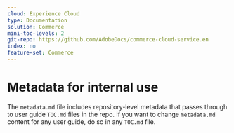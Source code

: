 ```yaml
---
cloud: Experience Cloud
type: Documentation
solution: Commerce
mini-toc-levels: 2
git-repo: https://github.com/AdobeDocs/commerce-cloud-service.en
index: no
feature-set: Commerce
---
```


# Metadata for internal use

The `metadata.md` file includes repository-level metadata that passes through to user guide `TOC.md` files in the repo. If you want to change `metadata.md` content for any user guide, do so in any `TOC.md` file.
